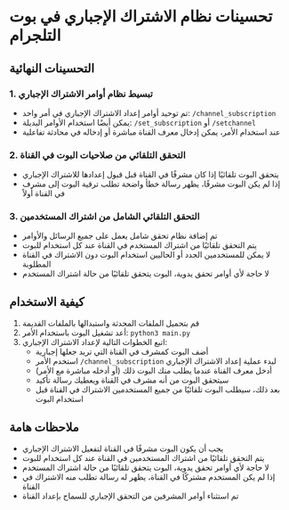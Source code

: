 # تحسينات نظام الاشتراك الإجباري في بوت التلجرام

## التحسينات النهائية

### 1. تبسيط نظام أوامر الاشتراك الإجباري
- تم توحيد أوامر إعداد الاشتراك الإجباري في أمر واحد: `/channel_subscription`
- يمكن أيضًا استخدام الأوامر البديلة: `/set_subscription` أو `/setchannel`
- عند استخدام الأمر، يمكن إدخال معرف القناة مباشرة أو إدخاله في محادثة تفاعلية

### 2. التحقق التلقائي من صلاحيات البوت في القناة
- يتحقق البوت تلقائيًا إذا كان مشرفًا في القناة قبل قبول إعدادها للاشتراك الإجباري
- إذا لم يكن البوت مشرفًا، يظهر رسالة خطأ واضحة تطلب ترقية البوت إلى مشرف في القناة أولاً

### 3. التحقق التلقائي الشامل من اشتراك المستخدمين
- تم إضافة نظام تحقق شامل يعمل على جميع الرسائل والأوامر
- يتم التحقق تلقائيًا من اشتراك المستخدم في القناة عند كل استخدام للبوت
- لا يمكن للمستخدمين الجدد أو الحاليين استخدام البوت دون الاشتراك في القناة المطلوبة
- لا حاجة لأي أوامر تحقق يدوية، البوت يتحقق تلقائيًا من حالة اشتراك المستخدم

## كيفية الاستخدام

1. قم بتحميل الملفات المحدثة واستبدالها بالملفات القديمة
2. أعد تشغيل البوت باستخدام الأمر: `python3 main.py`
3. اتبع الخطوات التالية لإعداد الاشتراك الإجباري:
   - أضف البوت كمشرف في القناة التي تريد جعلها إجبارية
   - استخدم الأمر `/channel_subscription` لبدء عملية إعداد الاشتراك الإجباري
   - أدخل معرف القناة عندما يطلب منك البوت ذلك (أو أدخله مباشرة مع الأمر)
   - سيتحقق البوت من أنه مشرف في القناة ويعطيك رسالة تأكيد
   - بعد ذلك، سيطلب البوت تلقائيًا من جميع المستخدمين الاشتراك في القناة قبل استخدام البوت

## ملاحظات هامة

- يجب أن يكون البوت مشرفًا في القناة لتفعيل الاشتراك الإجباري
- يتم التحقق تلقائيًا من اشتراك المستخدمين في القناة عند كل استخدام للبوت
- لا حاجة لأي أوامر تحقق يدوية، البوت يتحقق تلقائيًا من حالة اشتراك المستخدم
- إذا لم يكن المستخدم مشتركًا في القناة، يظهر له رسالة تطلب منه الاشتراك في القناة
- تم استثناء أوامر المشرفين من التحقق الإجباري للسماح بإعداد القناة
